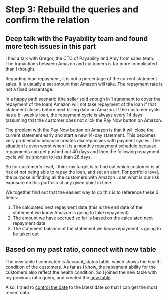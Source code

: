 # Step 3: Rebuild the queries and confirm the relation
## Deep talk with the Payability team and found more tech issues in this part
I had a talk with Gregor, the CTO of Payability and Amy from sales team. The tranactions between Amazon and customers is far more complicated than I thought.

Regarding loan repayment, it is not a percentage of the current statement sales. It is usually a set amount that Amazon will take. The repayment rate is not a fixed percentage.

In a happy path scenario (the seller sold enough in 1 statement to cover the repayment of the loan) Amazon will not take repayment of the loan if that statement closes before next billing date on Amazon. If the customer cycle has a bi-weekly loan, the repayment cycle is always every 14 days (assuming that the customer does not click the Pay Now button on Amazon. 

The problem with the Pay Now button on Amazon is that it will close the current statement early and start a new 14-day statement. This becomes very problematic because creates discrepancies with payment cycles. The situation is even worst when it is a monthly repayment schedule because repayments can get pushed out 40 days and then the following repayment cycle will be shorten to less than 28 days.

So for customer's level, I think my target is to find out which customer is at risk of not being able to repay the loan, and set an alert. For portfolio level, the purpose is finding all the customers with Amazon Loan what is our risk exposure on this portfolio at any given point in time.

We together find out that the easiest way to do this is to reference these 3 fields:

1. The calculated next repayment date (this is the end date of the statement we know Amazon is going to take repayment)
2. The amount we have accrued so far is based on the calculated next repayment date
3. The statement balance of the statement we know repayment is going to be taken out
## Based on my past ratio, connect with new table
The new table I connected is Account_status table, which shows the health condition of the customers. As far as I know, the rapatment ability for the customers also reflect the health condition. So I joined the new table with my previous ratio query, and created the [new table](https://github.com/wz2392/nyu-itp-spring23-payability/blob/main/Sprint%204/Loan_service/New_loan_ratio.sql).

Also, I tried to [control the date](https://github.com/wz2392/nyu-itp-spring23-payability/blob/main/Sprint%204/Loan_service/end_date_control.sql) to the latest date so that I can get the most recent data.
